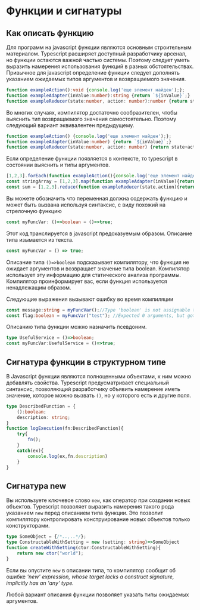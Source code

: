 # Функции и сигнатуры

## Как описать функцию

Для программ на javascript функции являются основным строительным материалом. Typescript расширяет доступный разработчику арсенал, но функции остаются важной частью системы. Поэтому следует уметь выразить намерения использования функций в разных обстоятельствах. Привычное для javascript определение функции следует дополнять указанием ожидаемых типов аргументов и возвращаемого значения.

```typescript
function exampleAction():void {console.log('еще элемент найден');};
function exampleAdapter(inValue:number):string {return `${inValue}`;}
function exampleReducer(state:number, action: number):number {return state+action;}
```

Во многих случаях, компилятор достаточно сообразителен, чтобы выяснить тип возвращаемого значения самостоятельно. Поэтому следующий вариант эквивалентен предыдущему.


```typescript
function exampleAction() {console.log('еще элемент найден');};
function exampleAdapter(inValue:number) {return `${inValue}`;}
function exampleReducer(state:number, action: number) {return state+action;}
```

Если определение функции появляется в контексте, то typescript в состоянии выяснить и типы аргументов.

```typescript
[1,2,3].forEach(function exampleAction(){console.log('еще элемент найден')});
const stringArray = [1,2,3].map(function exampleAdapter(inValue){return `${inValue}`;});
const sum = [1,2,3].reduce(function exampleReducer(state,action){return state+action},0);
```

Вы можете обозначить что переменная должна содержать функцию и может быть вызвана используя синтаксис, с виду похожий на стрелочную функцию

```typescript
const myFuncVar: ()=>boolean = ()=>true;
```
Этот код транслируется в javascript предсказуемым образом. Описание типа изымается из текста.

```javascript
const myFuncVar = () => true;
```
Описание типа `()=>boolean` подсказывает компилятору, что функция не ожидает аргументов и возвращает значение типа boolean. Компилятор использует эту информацию для статического анализа программы. Компилятор проинформирует вас, если функция используется ненадлежащим образом.

Следующие выражения вызывают ошибку во время компиляции

```typescript
const message:string = myFuncVar();//Type 'boolean' is not assignable to type 'string'.
const flag:boolean = myFuncVar("test"); //Expected 0 arguments, but got 1.
```
Описанию типа функции можно назначить псевдоним.
```typescript
type UsefulService = ()=>boolean;
const myFuncVar:UsefulService = ()=>true;
```
## Сигнатура функции в структурном типе

В Javascript функции являются полноценными объектами, к ним можно добавлять свойства. Typescript предусматривает специальный синтаксис, позволяющий разработчику объявить намерение иметь значение, которое можно вызвать `()`, но у которого есть и другие поля.

```typescript
type DescribedFunction = {
    ():boolean;
    description: string;
}
function logExecution(fn:DescribedFunction){
    try{
        fn();
    }
    catch(ex){
        console.log(ex,fn.description)
    }
}
```

## Сигнатура new

Вы используете ключевое слово `new`, как оператор при создании новых объектов. Typescript позволяет выразить намерения такого рода указанием `new` перед описанием типа функции. Это позволит компилятору контролировать конструирование новых объектов только конструкторами.

```typescript
type SomeObject = {/*..,..*/};
type ConstructableWithSetting = new (setting: string)=>SomeObject
function createWithSetting(ctor:ConstructableWithSetting){
    return new ctor("world");
}
```

Если вы опустите `new` в описании типа, то компилятор сообщит об ошибке
*'new' expression, whose target lacks a construct signature, implicitly has an 'any' type.*

Любой вариант описания функции позволяет указать типы ожидаемых аргументов.